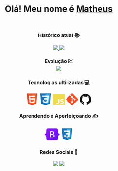 <div>
  <h1 align="center">Olá! Meu nome é <a href="https://www.linkedin.com/in/matheus-chiga/">Matheus</a></h1>
 <br>
 
  <h3 align="center"> Histórico atual 📚</h3>
</div>


<div align="center">
  <a href="github.com/Matchiga">
     <img height="160em" src="https://github-readme-stats.vercel.app/api?username=Matchiga&count_private=true&include_all_commits=true&show_icons=true&theme=apprentice&hide_border=true&show_owner=true&bg_color=00000000"/>
     <img height="160em" src="https://github-readme-stats.vercel.app/api/top-langs/?username=Matchiga&theme=apprentice&hide_border=true&&layout=compact&bg_color=00000000"/>
  </a>
</div>

<h3 align="center">Evolução 💹<br>

<div align="center">
  <a href="https://github.com/Matchiga"><img src="http://github-readme-streak-stats.herokuapp.com?user=Matchiga&theme=dark&hide_border=true&date_format=j%20M%5B%20Y%5D&fire=E4E73B&ring=FFFFFF&currStreakLabel=FFFFFF&background=00000000"></a>
</div>

 <h3 align="center"> Tecnologias ultilizadas 💻
<div align="center" valign="top"><br>
  
  <img align="center" alt="HTML" height="40" margin="50px" width="40" src="https://raw.githubusercontent.com/devicons/devicon/master/icons/html5/html5-original.svg">
  <img align="center" alt="CSS" height="40" margin="50px" width="40" src="https://raw.githubusercontent.com/devicons/devicon/master/icons/css3/css3-original.svg">
  <img align="center" alt="Js" height="37" margin="50px" width="40" src="https://raw.githubusercontent.com/devicons/devicon/master/icons/javascript/javascript-plain.svg">
  <img align="center" alt="git" height="40" margin="50px" width="40" src="https://raw.githubusercontent.com/devicons/devicon/master/icons/git/git-original.svg">
  <img align="center" alt="github" height="40" margin="50px" width="40" src= "https://raw.githubusercontent.com/devicons/devicon/master/icons/github/github-original.svg"><br>
  
</div>

  <h3 align="center"> Aprendendo e Aperfeiçoando ✍
  <div align="center"> <br>
    <img align="center" alt="Bootstrap" height="50" margin="50px" width="50" src="https://raw.githubusercontent.com/devicons/devicon/master/icons/bootstrap/bootstrap-original.svg">
    <img align="center" alt="CSS" height="40" margin="50px" width="40" src="https://raw.githubusercontent.com/devicons/devicon/master/icons/css3/css3-original.svg">
  </div>
  
  <h3 align="center"> Redes Sociais 📱
<div align="center"> <br>
  <a href="https://www.linkedin.com/in/matheus-chiga/" target="_blank"><img src="https://img.shields.io/badge/-LinkedIn-%230077B5?style=for-the-badge&logo=linkedin&logoColor=white" target="_blank"></a> 
  <a href="mailto:matheuschiga1303@gmail.com"><img src="https://img.shields.io/badge/-Gmail-%23333?style=for-the-badge&logo=gmail&logoColor=white" target="_blank"></a>
</div><br>
